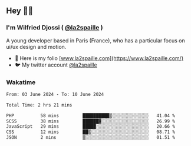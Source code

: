 ## Hey 👋🏾
### I'm Wilfried Djossi ( <a href="https://twitter.com/la2spaille/" target="_blank">@la2spaille</a> )
A young developer based in Paris (France), who has a particular focus on ui/ux design and motion.

- 🎨 Here is my folio [www.la2spaille.com](https://www.la2spaille.com/)
- 🐦 My twitter account [@la2spaille](https://twitter.com/la2spaille/)

### Wakatime
<!--START_SECTION:waka-->

```txt
From: 03 June 2024 - To: 10 June 2024

Total Time: 2 hrs 21 mins

PHP          58 mins         ██████████▒░░░░░░░░░░░░░░   41.04 %
SCSS         38 mins         ██████▓░░░░░░░░░░░░░░░░░░   26.99 %
JavaScript   29 mins         █████░░░░░░░░░░░░░░░░░░░░   20.66 %
CSS          12 mins         ██▒░░░░░░░░░░░░░░░░░░░░░░   08.71 %
JSON         2 mins          ▒░░░░░░░░░░░░░░░░░░░░░░░░   01.51 %
```

<!--END_SECTION:waka-->
<!--
**la2spaille/la2spaille** is a ✨ _special_ ✨ repository because its `README.md` (this file) appears on your GitHub profile.

Here are some ideas to get you started:

- 🔭 I’m currently working on ...
- 🌱 I’m currently learning ...
- 👯 I’m looking to collaborate on ...
- 🤔 I’m looking for help with ...
- 💬 Ask me about ...
- 📫 How to reach me: ...
- 😄 Pronouns: ...
- ⚡ Fun fact: ...
-->
